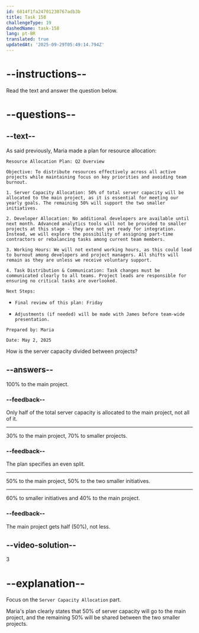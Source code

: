 ```yaml
---
id: 6814f1fa24701230767adb3b
title: Task 158
challengeType: 19
dashedName: task-158
lang: pt-BR
translated: true
updatedAt: '2025-09-29T05:49:14.794Z'
---
```


<!-- READING -->

# --instructions--

Read the text and answer the question below.

# --questions--

## --text--

As said previously, Maria made a plan for resource allocation:

`Resource Allocation Plan: Q2 Overview`

`Objective: To distribute resources effectively across all active projects while maintaining focus on key priorities and avoiding team burnout.`

`1. Server Capacity Allocation: 50% of total server capacity will be allocated to the main project, as it is essential for meeting our yearly goals. The remaining 50% will support the two smaller initiatives.`

`2. Developer Allocation: No additional developers are available until next month. Advanced analytics tools will not be provided to smaller projects at this stage - they are not yet ready for integration. Instead, we will explore the possibility of assigning part-time contractors or rebalancing tasks among current team members.`

`3. Working Hours: We will not extend working hours, as this could lead to burnout among developers and project managers. All shifts will remain as they are unless we receive voluntary support.`

`4. Task Distribution & Communication: Task changes must be communicated clearly to all teams. Project leads are responsible for ensuring no critical tasks are overlooked.`

`Next Steps:`

- `Final review of this plan: Friday`

- `Adjustments (if needed) will be made with James before team-wide presentation.`

`Prepared by: Maria`

`Date: May 2, 2025`

How is the server capacity divided between projects?

## --answers--

100% to the main project.

### --feedback--

Only half of the total server capacity is allocated to the main project, not all of it.

---

30% to the main project, 70% to smaller projects.

### --feedback--

The plan specifies an even split.

---

50% to the main project, 50% to the two smaller initiatives.

---

60% to smaller initiatives and 40% to the main project.

### --feedback--

The main project gets half (50%), not less.

## --video-solution--

3

# --explanation--

Focus on the `Server Capacity Allocation` part.

Maria's plan clearly states that 50% of server capacity will go to the main project, and the remaining 50% will be shared between the two smaller projects.
